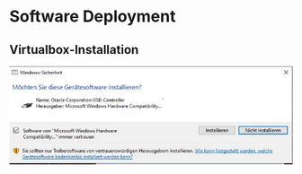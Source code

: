 # Software Deployment

## Virtualbox-Installation

![img/vbox_security_driver.jpg](img/vbox_security_driver.jpg)
